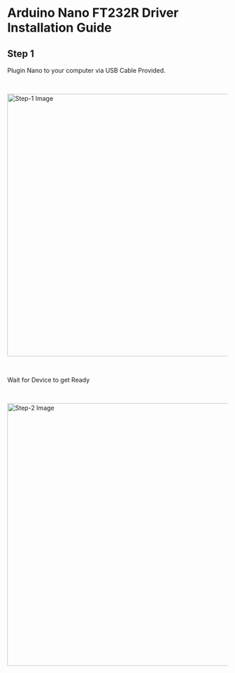 # Arduino Nano FT232R Driver Installation Guide

## Step 1

Plugin Nano to your computer via USB Cable Provided.

&nbsp;

<img src="https://i.imgur.com/Cw6RnZB.png" alt="Step-1 Image" width="600px"/>

&nbsp;

Wait for Device to get Ready

&nbsp;

<img src="https://i.imgur.com/UyKiPm0.png" alt="Step-2 Image" width="600px"/>
